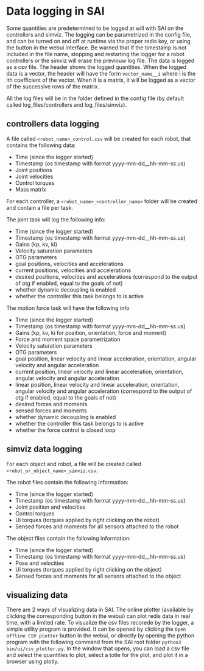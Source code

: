 # Data logging in SAI

Some quantities are predetermined to be logged at will with SAI on the controllers and simviz. The logging can be parametrized in the config file, and can be turned on and off at runtime via the proper redis key, or using the button in the webui interface. Be warned that if the timestamp is not included in the file name, stopping and restarting the logger for a robot controllers or the simviz will erase the previouw log file. The data is logged as a csv file. The header shows the logged quantities. When the logged data is a vector, the header will have the form `vector_name__i` where i is the ith coefficient of the vector. When it is a matrix, it will be logged as a vector of the successive rows of the matrix.

All the log files will be in the folder defined in the config file (by default called log_files/controllers and log_files/simviz).

## controllers data logging

A file called `<robot_name>_control.csv` will be created for each robot, that contains the following data:
- Time (since the logger started)
- Timestamp (os timestamp with format yyyy-mm-dd__hh-mm-ss.us)
- Joint positions
- Joint velocities
- Control torques
- Mass matrix

For each controller, a `<robot_name>_<controller_name>` folder will be created and contain a file per task.

The joint task will log the following info:
- Time (since the logger started)
- Timestamp (os timestamp with format yyyy-mm-dd__hh-mm-ss.us)
- Gains (kp, kv, ki)
- Velocity saturation parameters
- OTG parameters
- goal positions, velocities and accelerations
- current positions, velocities and accelerations
- desired positions, velocities and accelerations (correspond to the output of otg if enabled, equal to the goals of not)
- whether dynamic decoupling is enabled
- whether the controller this task belongs to is active

The motion force task will have the following info
- Time (since the logger started)
- Timestamp (os timestamp with format yyyy-mm-dd__hh-mm-ss.us)
- Gains (kp, kv, ki for position, orientation, force and moment)
- Force and moment space parametrization
- Velocity saturation parameters
- OTG parameters
- goal position, linear velocity and linear acceleration, orientation, angular velocity and angular acceleration
- current position, linear velocity and linear acceleration, orientation, angular velocity and angular acceleration
- linear position, linear velocity and linear acceleration, orientation, angular velocity and angular acceleration (correspond to the output of otg if enabled, equal to the goals of not)
- desired forces and moments
- sensed forces and moments
- whether dynamic decoupling is enabled
- whether the controller this task belongs to is active
- whether the force control is closed loop

## simviz data logging

For each object and robot, a file will be created called `<robot_or_object_name>_simviz.csv`.

The robot files contain the following information:
- Time (since the logger started)
- Timestamp (os timestamp with format yyyy-mm-dd__hh-mm-ss.us)
- Joint position and velocities
- Control torques
- Ui torques (torques applied by right clicking on the robot)
- Sensed forces and moments for all sensors attached to the robot

The object files contain the following information:
- Time (since the logger started)
- Timestamp (os timestamp with format yyyy-mm-dd__hh-mm-ss.us)
- Pose and velocities
- Ui torques (torques applied by right clicking on the object)
- Sensed forces and moments for all sensors attached to the object

## visualizing data

There are 2 ways of visualizing data in SAI. The online plotter (available by clicking the corresponding button in the webui) can plot redis data in real time, with a limited rate. To visualize the csv files recorede by the logger, a simple utility program is provided. It can be opened by clicking the `Open offline CSV plotter` button in the webui, or directly by opening the python program with the following command from the SAI root folder `python3 bin/ui/csv_plotter.py`. In the window that opens, you can load a csv file and select the quantities to plot, select a totle for the plot, and plot it in a browser using plotly.
